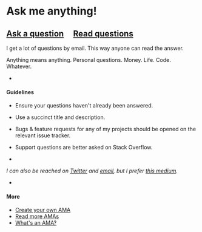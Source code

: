 # Ask me anything!

## [Ask a question](https://github.com/kentcdodds/ama/issues/new) &nbsp;&nbsp;&nbsp; [Read questions](https://github.com/kentcdodds/ama/issues?q=is%3Aissue+is%3Aclosed)

I get a lot of questions by email. This way anyone can read the answer.

Anything means anything. Personal questions. Money. Life. Code. Whatever.

-

#### Guidelines

- Ensure your questions haven't already been answered.
- Use a succinct title and description.
- Bugs & feature requests for any of my projects should be opened on the relevant issue tracker.
- Support questions are better asked on Stack Overflow.

-

*I can also be reached on [Twitter](https://twitter.com/kentcdodds) and [email](mailto:kent+ama@doddsfamily.us), but I prefer [this medium](https://github.com/kentcdodds/ama/issues/new).*

-

#### More

- [Create your own AMA](https://github.com/sindresorhus/ama/fork)
- [Read more AMAs](https://github.com/sindresorhus/amas)
- [What's an AMA?](https://en.wikipedia.org/wiki/Reddit#IAmA_and_AMA)

